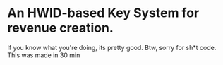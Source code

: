 # An HWID-based Key System for revenue creation.

If you know what you're doing, its pretty good. Btw, sorry for sh*t code. This was made in 30 min
